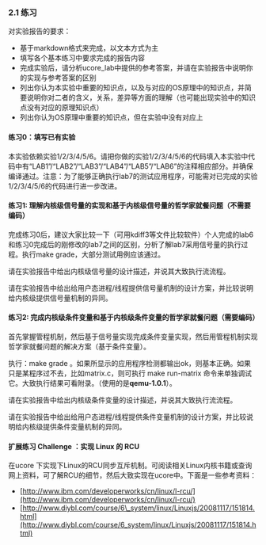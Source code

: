
### 2.1 练习 

对实验报告的要求：
 - 基于markdown格式来完成，以文本方式为主
 - 填写各个基本练习中要求完成的报告内容
 - 完成实验后，请分析ucore_lab中提供的参考答案，并请在实验报告中说明你的实现与参考答案的区别
 - 列出你认为本实验中重要的知识点，以及与对应的OS原理中的知识点，并简要说明你对二者的含义，关系，差异等方面的理解（也可能出现实验中的知识点没有对应的原理知识点）
 - 列出你认为OS原理中重要的知识点，但在实验中没有对应上
 
#### 练习0：填写已有实验

本实验依赖实验1/2/3/4/5/6。请把你做的实验1/2/3/4/5/6的代码填入本实验中代码中有“LAB1”/“LAB2”/“LAB3”/“LAB4”/“LAB5”/“LAB6”的注释相应部分。并确保编译通过。注意：为了能够正确执行lab7的测试应用程序，可能需对已完成的实验1/2/3/4/5/6的代码进行进一步改进。

#### 练习1: 理解内核级信号量的实现和基于内核级信号量的哲学家就餐问题（不需要编码） 

完成练习0后，建议大家比较一下（可用kdiff3等文件比较软件）个人完成的lab6和练习0完成后的刚修改的lab7之间的区别，分析了解lab7采用信号量的执行过程。执行make
grade，大部分测试用例应该通过。

请在实验报告中给出内核级信号量的设计描述，并说其大致执行流流程。

请在实验报告中给出给用户态进程/线程提供信号量机制的设计方案，并比较说明给内核级提供信号量机制的异同。

#### 练习2: 完成内核级条件变量和基于内核级条件变量的哲学家就餐问题（需要编码）

首先掌握管程机制，然后基于信号量实现完成条件变量实现，然后用管程机制实现哲学家就餐问题的解决方案（基于条件变量）。

执行：make grade
。如果所显示的应用程序检测都输出ok，则基本正确。如果只是某程序过不去，比如matrix.c，则可执行
make run-matrix
命令来单独调试它。大致执行结果可看附录。（使用的是**qemu-1.0.1**）。

请在实验报告中给出内核级条件变量的设计描述，并说其大致执行流流程。

请在实验报告中给出给用户态进程/线程提供条件变量机制的设计方案，并比较说明给内核级提供条件变量机制的异同。


#### 扩展练习 Challenge ：实现 Linux 的 RCU 

在ucore
下实现下Linux的RCU同步互斥机制。可阅读相关Linux内核书籍或查询网上资料，可了解RCU的细节，然后大致实现在ucore中。下面是一些参考资料：

* [http://www.ibm.com/developerworks/cn/linux/l-rcu/](http://www.ibm.com/developerworks/cn/linux/l-rcu/)
* [http://www.diybl.com/course/6\_system/linux/Linuxjs/20081117/151814.html](http://www.diybl.com/course/6_system/linux/Linuxjs/20081117/151814.html)
